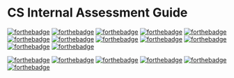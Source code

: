 # CS Internal Assessment Guide

[![forthebadge](https://forthebadge.com/images/badges/built-with-love.svg)](https://tahayparker.github.io/CSInternalsGuide/index.html) [![forthebadge](https://forthebadge.com/images/badges/for-you.svg)](https://tahayparker.github.io/CSInternalsGuide/index.html) [![forthebadge](https://forthebadge.com/images/badges/made-with-crayons.svg)](https://tahayparker.github.io/CSInternalsGuide/index.html) [![forthebadge](https://forthebadge.com/images/badges/60-percent-of-the-time-works-every-time.svg)](https://tahayparker.github.io/CSInternalsGuide/index.html) [![forthebadge](https://forthebadge.com/images/badges/works-on-my-machine.svg)](https://tahayparker.github.io/CSInternalsGuide/index.html) [![forthebadge](https://forthebadge.com/images/badges/contains-17-coffee-cups.svg)](https://tahayparker.github.io/CSInternalsGuide/index.html) [![forthebadge](https://forthebadge.com/images/badges/ctrl-c-ctrl-v.svg)](https://tahayparker.github.io/CSInternalsGuide/index.html) [![forthebadge](https://forthebadge.com/images/badges/makes-people-smile.svg)](https://tahayparker.github.io/CSInternalsGuide/index.html) [![forthebadge](https://forthebadge.com/images/badges/open-source.svg)](https://tahayparker.github.io/CSInternalsGuide/index.html) [![forthebadge](https://forthebadge.com/images/badges/powered-by-black-magic.svg)](https://tahayparker.github.io/CSInternalsGuide/index.html) [![forthebadge](https://forthebadge.com/images/badges/powered-by-electricity.svg)](https://tahayparker.github.io/CSInternalsGuide/index.html) [![forthebadge](https://forthebadge.com/images/badges/powered-by-coders-sweat.svg)](https://tahayparker.github.io/CSInternalsGuide/index.html)   

[![forthebadge](https://forthebadge.com/images/badges/uses-badges.svg)](https://tahayparker.github.io/CSInternalsGuide/index.html) [![forthebadge](https://forthebadge.com/images/badges/uses-brains.svg)](https://tahayparker.github.io/CSInternalsGuide/index.html) [![forthebadge](https://forthebadge.com/images/badges/uses-git.svg)](https://tahayparker.github.io/CSInternalsGuide/index.html) [![forthebadge](https://forthebadge.com/images/badges/uses-css.svg)](https://tahayparker.github.io/CSInternalsGuide/index.html) [![forthebadge](https://forthebadge.com/images/badges/uses-html.svg)](https://tahayparker.github.io/CSInternalsGuide/index.html) [![forthebadge](https://forthebadge.com/images/badges/uses-js.svg)](https://tahayparker.github.io/CSInternalsGuide/index.html)